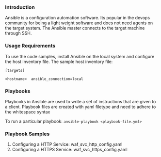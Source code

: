 ### Introduction

Ansible is a configuration automation software. Its popular in the devops community for being a light weight software and does not need agents on the target system. The Ansible master connects to the target machine through SSH. 

### Usage Requirements

To use the code samples, install Ansible on the local system and configure the host inventory file. The sample host inventory file:

```
[targets]

<hostname>	ansible_connection=local

```

### Playbooks

Playbooks in Ansible are used to write a set of instructions that are given to a client. Playbook files are created with yaml filetype and need to adhere to the whitespace syntax

To run a particular playbook: `ansible-playbook <playbook-file.yml>`

### Playbook Samples
1. Configuring a HTTP Service: waf_svc_http_config.yaml
2. Configuring a HTTPS Service: waf_svc_https_config.yaml



